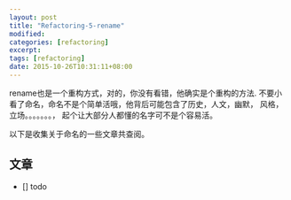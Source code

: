 ```yaml
---
layout: post
title: "Refactoring-5-rename"
modified:
categories: [refactoring]
excerpt:
tags: [refactoring]
date: 2015-10-26T10:31:11+08:00
---
```


rename也是一个重构方式，对的，你没有看错，他确实是个重构的方法.
不要小看了命名，命名不是个简单活哦，他背后可能包含了历史，人文，幽默，
风格，立场。。。。。。。， 起个让大部分人都懂的名字可不是个容易活。

以下是收集关于命名的一些文章共查阅。

## 文章

- [] todo
